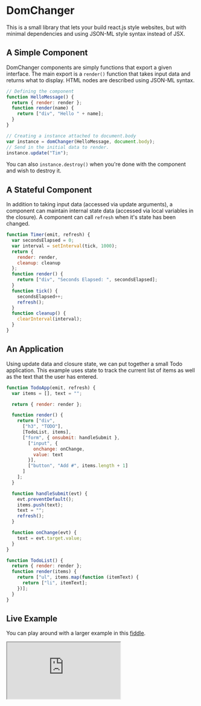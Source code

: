 DomChanger
==========

This is a small library that lets your build react.js style websites, but with
minimal dependencies and using JSON-ML style syntax instead of JSX.

## A Simple Component

DomChanger components are simply functions that export a given interface.
The main export is a `render()` function that takes input data and returns what
to display. HTML nodes are described using JSON-ML syntax.

```js
// Defining the component
function HelloMessage() {
  return { render: render };
  function render(name) {
    return ["div", "Hello " + name];
  }
}

// Creating a instance attached to document.body
var instance = domChanger(HelloMessage, document.body);
// Send in the initial data to render.
instance.update("Tim");
```

You can also `instance.destroy()` when you're done with the component and wish
to destroy it.

## A Stateful Component

In addition to taking input data (accessed via update arguments), a component
can maintain internal state data (accessed via local variables in the closure).
A component can call `refresh` when it's state has been changed.

```js
function Timer(emit, refresh) {
  var secondsElapsed = 0;
  var interval = setInterval(tick, 1000);
  return {
    render: render,
    cleanup: cleanup
  };
  function render() {
    return ["div", "Seconds Elapsed: ", secondsElapsed];
  }
  function tick() {
    secondsElapsed++;
    refresh();
  }
  function cleanup() {
    clearInterval(interval);
  }
}
```

## An Application

Using update data and closure state, we can put together a small Todo
application. This example uses state to track the current list of items as well
as the text that the user has entered.

```js
function TodoApp(emit, refresh) {
  var items = [], text = "";

  return { render: render };

  function render() {
    return ["div",
      ["h3", "TODO"],
      [TodoList, items],
      ["form", { onsubmit: handleSubmit },
        ["input", {
          onchange: onChange,
          value: text
        }],
        ["button", "Add #", items.length + 1]
      ]
    ];
  }

  function handleSubmit(evt) {
    evt.preventDefault();
    items.push(text);
    text = "";
    refresh();
  }

  function onChange(evt) {
    text = evt.target.value;
  }
}

function TodoList() {
  return { render: render };
  function render(items) {
    return ["ul", items.map(function (itemText) {
      return ["li", itemText];
    })];
  }
}
```


## Live Example

You can play around with a larger example in this [fiddle](http://jsfiddle.net/BsUDE/1/).

<iframe src="http://jsfiddle.net/BsUDE/1/embedded/js,result/"></iframe>

